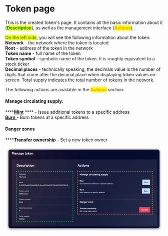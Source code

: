# Token page

This is the created token's page. It contains all the basic information about it (<mark style="color:green;">**Description**</mark>), as well as the management interface (<mark style="color:orange;">**Actions**</mark>).

<mark style="color:green;">On the left side</mark>, you will see the following information about the token:\
**Network** - the network where the token is located\
**Root** - address of the token in the network\
**Token name** - full name of the token\
**Token symbol** - symbolic name of the token. It is roughly equivalent to a stock ticker\
**Decimal places** - technically speaking, the decimals value is the number of digits that come after the decimal place when displaying token values on-screen. Total supply indicates the total number of tokens in the network.

The following actions are available in the <mark style="color:orange;">**Actions**</mark> section:

#### Manage circulating supply:

\*\*\*\*[**Mint**](../how-to/mint-tokens.md) \*\*\*\* - Issue additional tokens to a specific address\
[**Burn** ](../how-to/burn-tokens.md)**-** Burn tokens at a specific address

#### Danger zones

\*\*\*\*[**Transfer ownership**](../how-to/transfer-ownership.md) - Set a new token owner

![](<../../../.gitbook/assets/image (161).png>)
